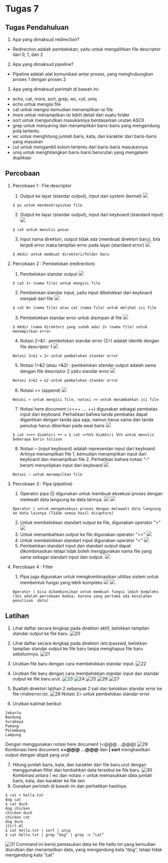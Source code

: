 # Tugas 7
## Tugas Pendahuluan
1.	Apa yang dimaksud redirection?
- Redirection adalah pembelokan, yaitu untuk mengalihkan file descriptor dari 0, 1, dan 2
2.	Apa yang dimaksud pipeline?
- Pipeline adalah alat komunikasi antar proses, yang menghubungkan proses 1 dengan proses 2
3.	Apa yang dimaksud perintah di bawah ini:
- echo, cat, more, sort, grep, wc, cut, uniq
- echo untuk mengisi file
- cat untuk mengisi kemudian menampilkan isi file
- more untuk menampilkan isi lebih detail dari suatu folder
- sort untuk mengurutkan masukannya berdasarkan urutan ASCII
- grep untuk menyaring dan menampilkan baris-baris yang mengandung pola tertentu
- wc untuk menghitung jumlah baris, kata, dan karakter dari baris-baris yang masukan
- cut untuk mengambil kolom tertentu dari baris-baris masukannya
- uniq untuk menghilangkan baris-baris berurutan yang mengalami duplikasi

## Percobaan
1.	Percobaan 1 : File descriptor
      1)	Output ke layar (standar output), input dari system (kernel)
      ![](assets/percobaan/1.png)
      ```
      $ ps untuk mendeskripsikan file
      ```
      2)	Output ke layar (standar output), input dari keyboard (standard input)
      ![](assets/percobaan/2.png)
      ```
      $ cat untuk menulis pesan
      ```
      3)	Input nama direktori, output tidak ada (membuat direktori baru), bila terjadi error maka tampilan error pada layar (standard error)
      ![](assets/percobaan/3.png)

      ```
      $ mkdir untuk membuat direktori/folder baru
      ```

2.	Percobaan 2 : Pembelokan (redirection)
      1)	Pembelokan standar output
      ![](assets/percobaan/4.png)
      ```
      $ cat 1> (nama file) untuk mengisi file
      ```
      2)	Pembelokan standar input, yaitu input dibelokkan dari keyboard menjadi dari file
      ![](assets/percobaan/5.png)
      ```
      $ cat 0< (nama file) atau cat (nama file) untuk melihat isi file
      ```
      3)	Pembelokkan standar error untuk disimpan di file
      ![](assets/percobaan/6.png)
      ```
      $ mkdir (nama direktori yang sudah ada) 2> (nama file) untuk menampilkan error
      ```
      4)	Notasi 2>&1 : pembelokan standar error (2>) adalah identik dengan file descriptor 1
      ![](assets/percobaan/7.png)
      ```
      Notasi 2>&1 = 2> untuk pembelokan standar error
      ```
      5)	Notasi 1>&2 (atau >&2) : pembelokan standar output adalah sama dengan file descriptor 2 yaitu standar error
      ![](assets/percobaan/8.png)
      ```
      Notasi 1>&2 = &2 untuk pembelokan standar error
      ```
      6)	Notasi >> (append)
      ![](assets/percobaan/9.png)
      ```
      Notasi > untuk mengisi file, notasi >> untuk menambahkan isi file
      ```
      7)	Notasi here document (<<++ .... ++) digunakan sebagai pembatas input dari keyboard. Perhatikan bahwa tanda pembatas dapat digantikan dengan tanda apa saja, namun harus sama dan tanda penutup            harus diberikan pada awal baris
      ![](assets/percobaan/10.png)
      ```
      $ cat <<++ diakhiri ++ = $ cat <<%%% diakhiri %%% untuk menulis beberapa baris tulisan
      ```
      8)	Notasi – (input keyboard) adalah representan input dari keyboard. Artinya menampilkan file 1, kemudian menampilkan input dari keyboard dan menampilkan file 2. Perhatikan bahwa notasi “-“ berarti        menyelipkan input dari keyboard
      ![](assets/percobaan/11.png)
      ```
      Notasi – untuk menampilkan file
      ```

3.	Percobaan 3 : Pipa (pipeline)
      1)	Operator pipa (|) digunakan untuk membuat eksekusi proses dengan melewati data langsung ke data lainnya.
      ![](assets/percobaan/12.png)
      ![](assets/percobaan/13.png)
      ```
      Operator | untuk mengeksekusi proses dengan melewati data langsung ke data lainnya (Tidak semua hasil dicapture)
      ```
      2) Untuk membelokkan standart output ke file, digunakan operator ">"
      ![](assets/percobaan/14.png)
      3) Untuk menambahkan output ke file digunakan operator ">>"
      ![](assets/percobaan/15.png)
      4) Untuk membelokkan standart input digunakan operator "<"
      ![](assets/percobaan/16.png)
      5) Pembelokan standart input dan standart output dapat dikombinasikan tetapi tidak boleh menggunakan nama file yang sama sebagai standart input dan output.
      ![](assets/percobaan/17.png)

4.	Percobaan 4 : Filter
      1)	Pipa juga digunakan untuk mengkombinasikan utilitas sistem untuk membentuk fungsi yang lebih kompleks
      ![](assets/percobaan/18.png)
      ![](assets/percobaan/19.png)
      ```
      Operator | bisa dikombinsikan untuk membuat fungsi lebih kompleks (Ini adalah percobaan kedua, karena yang pertama ada kesalahan penulisan  data)
      ```

## Latihan
1.	Lihat daftar secara lengkap pada direktori aktif, belokkan tampilan standar output ke file baru.
![20](https://github.com/Lutfizadeh/SysOP24-3123521012/assets/67014058/327669ac-eb7d-40c9-ae8b-19a78de084d4)

2.	Lihat daftar secara lengkap pada direktori /etc/passwd, belokkan tampilan standar output ke file baru tanpa menghapus file baru sebelumnya.
![21](https://github.com/Lutfizadeh/SysOP24-3123521012/assets/67014058/31db456f-3a3c-4c8e-a144-c9a810c8ec43)

3.	Urutkan file baru dengan cara membelokkan standar input.
![22](https://github.com/Lutfizadeh/SysOP24-3123521012/assets/67014058/3b587231-2bea-4bf7-b38a-8001750f86e4)

4.	Urutkan file baru dengan cara membelokkan standar input dan standar output ke file baru.urut.
![23](https://github.com/Lutfizadeh/SysOP24-3123521012/assets/67014058/4a9fe48d-86e6-440c-807c-809461bed2e3)
![24](https://github.com/Lutfizadeh/SysOP24-3123521012/assets/67014058/5c00c1e7-175a-4212-b469-d113738eea82)
![25](https://github.com/Lutfizadeh/SysOP24-3123521012/assets/67014058/8bade487-616e-4199-bd8d-bd6c2f302172)
![26](https://github.com/Lutfizadeh/SysOP24-3123521012/assets/67014058/e5758fd7-cc9b-4ce2-accc-7082f54934fd)
![27](https://github.com/Lutfizadeh/SysOP24-3123521012/assets/67014058/aa8e5463-bc14-4a4d-9a59-c5bd1df54e79)

5.	Buatlah direktori latihan 2 sebanyak 2 kali dan belokkan standar error ke file rmdirerror.txt.
![28](https://github.com/Lutfizadeh/SysOP24-3123521012/assets/67014058/6d72710a-033e-4db4-b70a-486210fe0098)
Notasi 2> untuk pembelokan standar error

7.	Urutkan kalimat berikut:
```
Jakarta
Bandung
Surabaya
Padang
Palembang
Lampung
```
Dengan menggunakan notasi here document (<@@@ ...@@@)
![29](https://github.com/Lutfizadeh/SysOP24-3123521012/assets/67014058/af9a2dae-6693-4868-bbc1-779ee506191d)
Kombinasi here document **<<@@@ ...@@@** dan **| sort** menghasilkan output dengan abjad yang urut

7.	Hitung jumlah baris, kata, dan karakter dari file baru.urut dengan menggunakan filter dan tambahkan data tersebut ke file baru.
![30](https://github.com/Lutfizadeh/SysOP24-3123521012/assets/67014058/943f4359-fc64-404f-a28c-fbf5f5702bdf)
Kombinasi antara | wc dan notasi > untuk memasukkan data jumlah baris, kata, dan karakter ke file lain
8.	Gunakan perintah di bawah ini dan perhatikan hasilnya.
```
$ cat > hello.txt
dog cat
$ cat duck
dog chicken
chicken duck
chicken cat
dog duck
[Ctrl-d]
$ cat hello.txt | sort | uniq
$ cat hello.txt | grep “dog” | grep -v “cat”
```
![31](https://github.com/Lutfizadeh/SysOP24-3123521012/assets/67014058/ac2ea3b1-0d70-40d7-ac18-2805f2f98f6c)
Command ini berisi pemasukan data ke file hello.txt yang kemudian diurutkan dan menampilkan data, yang mengandung kata “dog”, tetapi tidak mengandung kata “cat”
